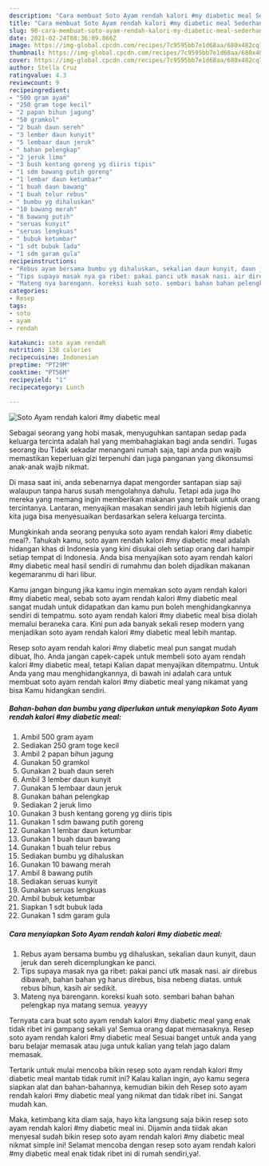 ```yaml
---
description: "Cara membuat Soto Ayam rendah kalori #my diabetic meal Sederhana Untuk Jualan"
title: "Cara membuat Soto Ayam rendah kalori #my diabetic meal Sederhana Untuk Jualan"
slug: 90-cara-membuat-soto-ayam-rendah-kalori-my-diabetic-meal-sederhana-untuk-jualan
date: 2021-02-24T08:36:09.866Z
image: https://img-global.cpcdn.com/recipes/7c9595bb7e1d68aa/680x482cq70/soto-ayam-rendah-kalori-my-diabetic-meal-foto-resep-utama.jpg
thumbnail: https://img-global.cpcdn.com/recipes/7c9595bb7e1d68aa/680x482cq70/soto-ayam-rendah-kalori-my-diabetic-meal-foto-resep-utama.jpg
cover: https://img-global.cpcdn.com/recipes/7c9595bb7e1d68aa/680x482cq70/soto-ayam-rendah-kalori-my-diabetic-meal-foto-resep-utama.jpg
author: Stella Cruz
ratingvalue: 4.3
reviewcount: 9
recipeingredient:
- "500 gram ayam"
- "250 gram toge kecil"
- "2 papan bihun jagung"
- "50 gramkol"
- "2 buah daun sereh"
- "3 lember daun kunyit"
- "5 lembaar daun jeruk"
- " bahan pelengkap"
- "2 jeruk limo"
- "3 bush kentang goreng yg diiris tipis"
- "1 sdm bawang putih goreng"
- "1 lembar daun ketumbar"
- "1 buah daun bawang"
- "1 buah telur rebus"
- " bumbu yg dihaluskan"
- "10 bawang merah"
- "8 bawang putih"
- "seruas kunyit"
- "seruas lengkuas"
- " bubuk ketumbar"
- "1 sdt bubuk lada"
- "1 sdm garam gula"
recipeinstructions:
- "Rebus ayam bersama bumbu yg dihaluskan, sekalian daun kunyit, daun jeruk dan sereh dicemplungkan ke panci."
- "Tips supaya masak nya ga ribet: pakai panci utk masak nasi. air direbus dibawah, bahan bahan yg harus direbus, bisa nebeng diatas. untuk rebus bihun, kasih air sedikit."
- "Mateng nya barengann. koreksi kuah soto. sembari bahan bahan pelengkap nya matang semua. yeayyy"
categories:
- Resep
tags:
- soto
- ayam
- rendah

katakunci: soto ayam rendah 
nutrition: 138 calories
recipecuisine: Indonesian
preptime: "PT29M"
cooktime: "PT56M"
recipeyield: "1"
recipecategory: Lunch

---
```



![Soto Ayam rendah kalori #my diabetic meal](https://img-global.cpcdn.com/recipes/7c9595bb7e1d68aa/680x482cq70/soto-ayam-rendah-kalori-my-diabetic-meal-foto-resep-utama.jpg)

Sebagai seorang yang hobi masak, menyuguhkan santapan sedap pada keluarga tercinta adalah hal yang membahagiakan bagi anda sendiri. Tugas seorang ibu Tidak sekadar menangani rumah saja, tapi anda pun wajib memastikan keperluan gizi terpenuhi dan juga panganan yang dikonsumsi anak-anak wajib nikmat.

Di masa  saat ini, anda sebenarnya dapat mengorder santapan siap saji walaupun tanpa harus susah mengolahnya dahulu. Tetapi ada juga lho mereka yang memang ingin memberikan makanan yang terbaik untuk orang tercintanya. Lantaran, menyajikan masakan sendiri jauh lebih higienis dan kita juga bisa menyesuaikan berdasarkan selera keluarga tercinta. 



Mungkinkah anda seorang penyuka soto ayam rendah kalori #my diabetic meal?. Tahukah kamu, soto ayam rendah kalori #my diabetic meal adalah hidangan khas di Indonesia yang kini disukai oleh setiap orang dari hampir setiap tempat di Indonesia. Anda bisa menyajikan soto ayam rendah kalori #my diabetic meal hasil sendiri di rumahmu dan boleh dijadikan makanan kegemaranmu di hari libur.

Kamu jangan bingung jika kamu ingin memakan soto ayam rendah kalori #my diabetic meal, sebab soto ayam rendah kalori #my diabetic meal sangat mudah untuk didapatkan dan kamu pun boleh menghidangkannya sendiri di tempatmu. soto ayam rendah kalori #my diabetic meal bisa diolah memalui beraneka cara. Kini pun ada banyak sekali resep modern yang menjadikan soto ayam rendah kalori #my diabetic meal lebih mantap.

Resep soto ayam rendah kalori #my diabetic meal pun sangat mudah dibuat, lho. Anda jangan capek-capek untuk membeli soto ayam rendah kalori #my diabetic meal, tetapi Kalian dapat menyajikan ditempatmu. Untuk Anda yang mau menghidangkannya, di bawah ini adalah cara untuk membuat soto ayam rendah kalori #my diabetic meal yang nikamat yang bisa Kamu hidangkan sendiri.

<!--inarticleads1-->

##### Bahan-bahan dan bumbu yang diperlukan untuk menyiapkan Soto Ayam rendah kalori #my diabetic meal:

1. Ambil 500 gram ayam
1. Sediakan 250 gram toge kecil
1. Ambil 2 papan bihun jagung
1. Gunakan 50 gramkol
1. Gunakan 2 buah daun sereh
1. Ambil 3 lember daun kunyit
1. Gunakan 5 lembaar daun jeruk
1. Gunakan  bahan pelengkap
1. Sediakan 2 jeruk limo
1. Gunakan 3 bush kentang goreng yg diiris tipis
1. Gunakan 1 sdm bawang putih goreng
1. Gunakan 1 lembar daun ketumbar
1. Gunakan 1 buah daun bawang
1. Gunakan 1 buah telur rebus
1. Sediakan  bumbu yg dihaluskan
1. Gunakan 10 bawang merah
1. Ambil 8 bawang putih
1. Sediakan seruas kunyit
1. Gunakan seruas lengkuas
1. Ambil  bubuk ketumbar
1. Siapkan 1 sdt bubuk lada
1. Gunakan 1 sdm garam gula




<!--inarticleads2-->

##### Cara menyiapkan Soto Ayam rendah kalori #my diabetic meal:

1. Rebus ayam bersama bumbu yg dihaluskan, sekalian daun kunyit, daun jeruk dan sereh dicemplungkan ke panci.
1. Tips supaya masak nya ga ribet: pakai panci utk masak nasi. air direbus dibawah, bahan bahan yg harus direbus, bisa nebeng diatas. untuk rebus bihun, kasih air sedikit.
1. Mateng nya barengann. koreksi kuah soto. sembari bahan bahan pelengkap nya matang semua. yeayyy




Ternyata cara buat soto ayam rendah kalori #my diabetic meal yang enak tidak ribet ini gampang sekali ya! Semua orang dapat memasaknya. Resep soto ayam rendah kalori #my diabetic meal Sesuai banget untuk anda yang baru belajar memasak atau juga untuk kalian yang telah jago dalam memasak.

Tertarik untuk mulai mencoba bikin resep soto ayam rendah kalori #my diabetic meal mantab tidak rumit ini? Kalau kalian ingin, ayo kamu segera siapkan alat dan bahan-bahannya, kemudian bikin deh Resep soto ayam rendah kalori #my diabetic meal yang nikmat dan tidak ribet ini. Sangat mudah kan. 

Maka, ketimbang kita diam saja, hayo kita langsung saja bikin resep soto ayam rendah kalori #my diabetic meal ini. Dijamin anda tiidak akan menyesal sudah bikin resep soto ayam rendah kalori #my diabetic meal nikmat simple ini! Selamat mencoba dengan resep soto ayam rendah kalori #my diabetic meal enak tidak ribet ini di rumah sendiri,ya!.

